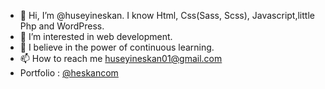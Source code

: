 - 👋 Hi, I’m @huseyineskan. I know Html, Css(Sass, Scss), Javascript,little Php and WordPress.
- 👀 I’m interested in web development.
- 🌱 I believe in the power of continuous learning.
- 📫 How to reach me huseyineskan01@gmail.com
- Portfolio : [@heskancom](https://instagram.com/heskancom)

<!---
huseyineskan/huseyineskan is a ✨ special ✨ repository because its `README.md` (this file) appears on your GitHub profile.
You can click the Preview link to take a look at your changes.
--->
